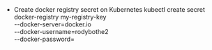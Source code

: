 ## 
- Create docker registry secret on Kubernetes
  kubectl create secret docker-registry my-registry-key \
  --docker-server=docker.io \
  --docker-username=rodybothe2 \
  --docker-password=<somepass> 
